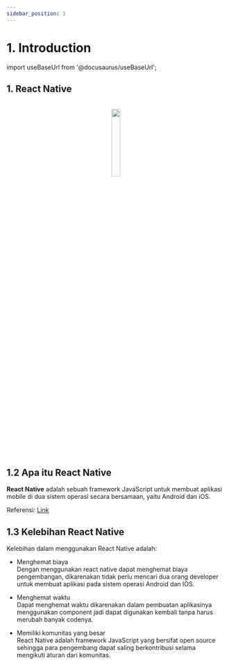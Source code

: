 ```yaml
---
sidebar_position: 1
---
```


# 1. Introduction

import useBaseUrl from '@docusaurus/useBaseUrl';

## 1. React Native

<br />
<center>
  <img alt="" src={useBaseUrl('img/docs/rn-1.png')} width="20%"/>
</center>
<br />

## 1.2 Apa itu React Native

**React Native** adalah sebuah framework JavaScript untuk membuat aplikasi mobile di dua sistem operasi secara bersamaan, yaitu Android dan iOS.

Referensi: [Link](https://reactnative.dev/)

## 1.3 Kelebihan React Native

Kelebihan dalam menggunakan React Native adalah:

- Menghemat biaya <br />
  Dengan menggunakan react native dapat menghemat biaya pengembangan, dikarenakan tidak perlu mencari dua orang developer untuk membuat aplikasi pada sistem operasi Android dan IOS.

- Menghemat waktu <br />
  Dapat menghemat waktu dikarenakan dalam pembuatan aplikasinya menggunakan component jadi dapat digunakan kembali tanpa harus merubah banyak codenya.

- Memiliki komunitas yang besar <br />
  React Native adalah framework JavaScript yang bersifat open source sehingga para pengembang dapat saling berkontribusi selama mengikuti aturan dari komunitas.
